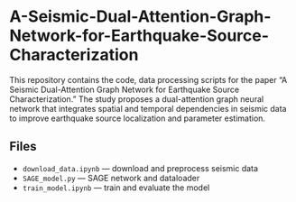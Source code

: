# A-Seismic-Dual-Attention-Graph-Network-for-Earthquake-Source-Characterization
This repository contains the code, data processing scripts for the paper “A Seismic Dual-Attention Graph Network for Earthquake Source Characterization.” The study proposes a dual-attention graph neural network that integrates spatial and temporal dependencies in seismic data to improve earthquake source localization and parameter estimation.

## Files 
- `download_data.ipynb` — download and preprocess seismic data 
- `SAGE_model.py` — SAGE network and dataloader 
- `train_model.ipynb` — train and evaluate the model 
